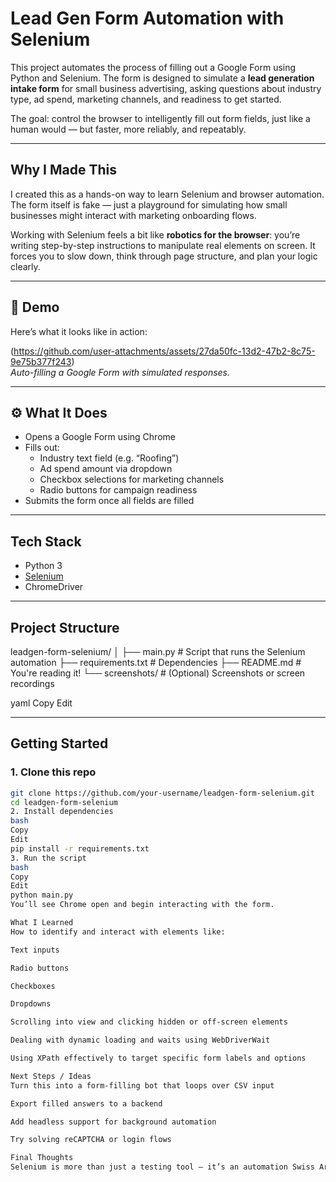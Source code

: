 # Lead Gen Form Automation with Selenium

This project automates the process of filling out a Google Form using Python and Selenium. The form is designed to simulate a **lead generation intake form** for small business advertising, asking questions about industry type, ad spend, marketing channels, and readiness to get started.

The goal: control the browser to intelligently fill out form fields, just like a human would — but faster, more reliably, and repeatably.

---

## Why I Made This

I created this as a hands-on way to learn Selenium and browser automation. The form itself is fake — just a playground for simulating how small businesses might interact with marketing onboarding flows.

Working with Selenium feels a bit like **robotics for the browser**: you’re writing step-by-step instructions to manipulate real elements on screen. It forces you to slow down, think through page structure, and plan your logic clearly.

---

## 📸 Demo

Here’s what it looks like in action:

(https://github.com/user-attachments/assets/27da50fc-13d2-47b2-8c75-9e75b377f243)  
*Auto-filling a Google Form with simulated responses.*

---

## ⚙️ What It Does

- Opens a Google Form using Chrome
- Fills out:
  - Industry text field (e.g. “Roofing”)
  - Ad spend amount via dropdown
  - Checkbox selections for marketing channels
  - Radio buttons for campaign readiness
- Submits the form once all fields are filled

---

## Tech Stack

- Python 3
- [Selenium](https://pypi.org/project/selenium/)
- ChromeDriver

---

## Project Structure

leadgen-form-selenium/
│
├── main.py # Script that runs the Selenium automation
├── requirements.txt # Dependencies
├── README.md # You're reading it!
└── screenshots/ # (Optional) Screenshots or screen recordings

yaml
Copy
Edit

---

## Getting Started

### 1. Clone this repo

```bash
git clone https://github.com/your-username/leadgen-form-selenium.git
cd leadgen-form-selenium
2. Install dependencies
bash
Copy
Edit
pip install -r requirements.txt
3. Run the script
bash
Copy
Edit
python main.py
You’ll see Chrome open and begin interacting with the form.

What I Learned
How to identify and interact with elements like:

Text inputs

Radio buttons

Checkboxes

Dropdowns

Scrolling into view and clicking hidden or off-screen elements

Dealing with dynamic loading and waits using WebDriverWait

Using XPath effectively to target specific form labels and options

Next Steps / Ideas
Turn this into a form-filling bot that loops over CSV input

Export filled answers to a backend

Add headless support for background automation

Try solving reCAPTCHA or login flows

Final Thoughts
Selenium is more than just a testing tool — it’s an automation Swiss Army knife. Whether you're scraping data, filling out forms, or simulating workflows, it helps you learn how the web really works under the hood.
